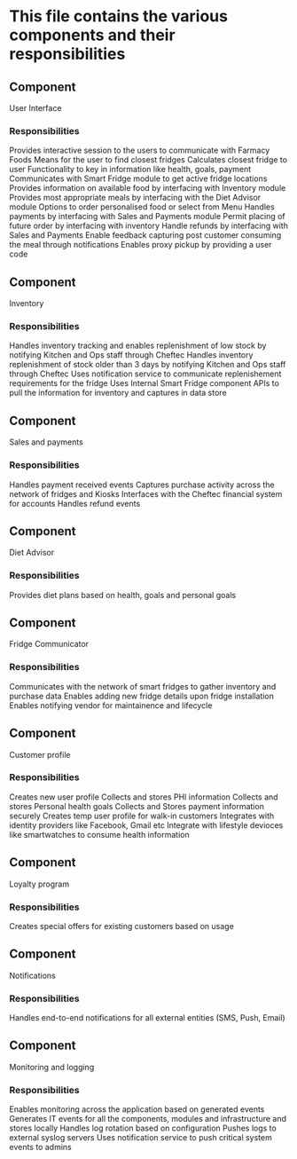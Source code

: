 # This file contains the various components and their responsibilities

## Component
User Interface

### Responsibilities
Provides interactive session to the users to communicate with Farmacy Foods
Means for the user to find closest fridges
Calculates closest fridge to user
Functionality to key in information like health, goals, payment
Communicates with Smart Fridge module to get active fridge locations
Provides information on available food by interfacing with Inventory module
Provides most appropriate meals by interfacing with the Diet Advisor module
Options to order personalised food or select from Menu
Handles payments by interfacing with Sales and Payments module
Permit placing of future order by interfacing with inventory
Handle refunds by interfacing with Sales and Payments
Enable feedback capturing post customer consuming the meal through notifications
Enables proxy pickup by providing a user code


## Component
Inventory

### Responsibilities
Handles inventory tracking and enables replenishment of low stock by notifying Kitchen and Ops staff through Cheftec
Handles inventory replenishment of stock older than 3 days by notifying Kitchen and Ops staff through Cheftec
Uses notification service to communicate replenishement requirements for the fridge
Uses Internal Smart Fridge component APIs to pull the information for inventory and captures in data store


## Component
Sales and payments

### Responsibilities
Handles payment received events
Captures purchase activity across the network of fridges and Kiosks
Interfaces with the Cheftec financial system for accounts
Handles refund events


## Component
Diet Advisor

### Responsibilities
Provides diet plans based on health, goals and personal goals


## Component
Fridge Communicator

### Responsibilities
Communicates with the network of smart fridges to gather inventory and purchase data
Enables adding new fridge details upon fridge installation
Enables notifying vendor for maintainence and lifecycle


## Component
Customer profile

### Responsibilities
Creates new user profile
Collects and stores PHI information
Collects and stores Personal health goals
Collects and Stores payment information securely
Creates temp user profile for walk-in customers
Integrates with identity providers like Facebook, Gmail etc
Integrate with lifestyle devioces like smartwatches to consume health information


##  Component
Loyalty program

### Responsibilities
Creates special offers for existing customers based on usage


## Component
Notifications

### Responsibilities
Handles end-to-end notifications for all external entities (SMS, Push, Email)


## Component
Monitoring and logging

### Responsibilities
Enables monitoring across the application based on generated events
Generates IT events for all the components, modules and infrastructure and stores locally
Handles log rotation based on configuration
Pushes logs to external syslog servers
Uses notification service to push critical system events to admins
